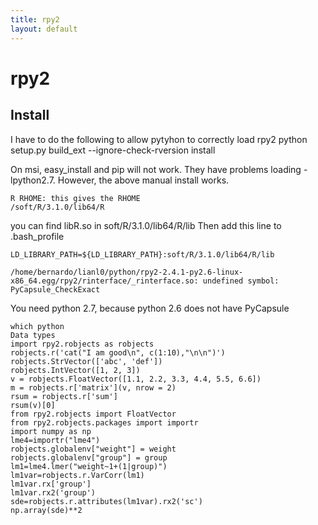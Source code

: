 ```yaml
---
title: rpy2
layout: default
---
```

# rpy2
 
## Install
I have to do the following to allow pytyhon to correctly load rpy2
python setup.py build_ext --ignore-check-rversion install


On msi, easy_install and pip will not work. They have problems loading -lpython2.7. However, the above manual install works.

```
R RHOME: this gives the RHOME
/soft/R/3.1.0/lib64/R
```
you can find libR.so in soft/R/3.1.0/lib64/R/lib
Then add this line to .bash_profile
```
LD_LIBRARY_PATH=${LD_LIBRARY_PATH}:soft/R/3.1.0/lib64/R/lib
```

```
/home/bernardo/lianl0/python/rpy2-2.4.1-py2.6-linux-x86_64.egg/rpy2/rinterface/_rinterface.so: undefined symbol: PyCapsule_CheckExact
```

You need python 2.7, because python 2.6 does not have PyCapsule


```
which python
Data types
import rpy2.robjects as robjects
robjects.r('cat("I am good\n", c(1:10),"\n\n")')
robjects.StrVector(['abc', 'def'])
robjects.IntVector([1, 2, 3])
v = robjects.FloatVector([1.1, 2.2, 3.3, 4.4, 5.5, 6.6])
m = robjects.r['matrix'](v, nrow = 2)
rsum = robjects.r['sum']
rsum(v)[0]
from rpy2.robjects import FloatVector
from rpy2.robjects.packages import importr
import numpy as np
lme4=importr("lme4")
robjects.globalenv["weight"] = weight
robjects.globalenv["group"] = group
lm1=lme4.lmer("weight~1+(1|group)")
lm1var=robjects.r.VarCorr(lm1)
lm1var.rx['group']
lm1var.rx2('group')
sde=robjects.r.attributes(lm1var).rx2('sc')
np.array(sde)**2
```
